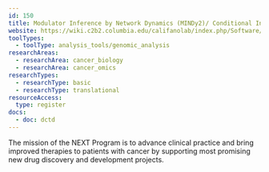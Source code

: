 ```yaml
---
id: 150
title: Modulator Inference by Network Dynamics (MINDy2)/ Conditional Inference of Network Dynamics (CINDy)
website: https://wiki.c2b2.columbia.edu/califanolab/index.php/Software/MINDY2
toolTypes:
  - toolType: analysis_tools/genomic_analysis
researchAreas:
  - researchArea: cancer_biology
  - researchArea: cancer_omics
researchTypes:
  - researchType: basic
  - researchType: translational
resourceAccess:
  type: register
docs:
  - doc: dctd
---
```

The mission of the NEXT Program is to advance clinical practice and bring improved therapies to patients with cancer by supporting most promising new drug discovery and development projects.
